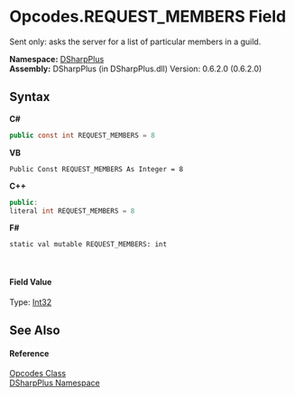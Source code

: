 # Opcodes.REQUEST_MEMBERS Field
 

Sent only: asks the server for a list of particular members in a guild.

**Namespace:**&nbsp;<a href="503971eb-de5e-a570-9922-de9500a9b1cc">DSharpPlus</a><br />**Assembly:**&nbsp;DSharpPlus (in DSharpPlus.dll) Version: 0.6.2.0 (0.6.2.0)

## Syntax

**C#**<br />
``` C#
public const int REQUEST_MEMBERS = 8
```

**VB**<br />
``` VB
Public Const REQUEST_MEMBERS As Integer = 8
```

**C++**<br />
``` C++
public:
literal int REQUEST_MEMBERS = 8
```

**F#**<br />
``` F#
static val mutable REQUEST_MEMBERS: int
```

<br />

#### Field Value
Type: <a href="http://msdn2.microsoft.com/en-us/library/td2s409d" target="_blank">Int32</a>

## See Also


#### Reference
<a href="1e7c0633-5cd0-65dc-8c20-26aca3e1d4f3">Opcodes Class</a><br /><a href="503971eb-de5e-a570-9922-de9500a9b1cc">DSharpPlus Namespace</a><br />